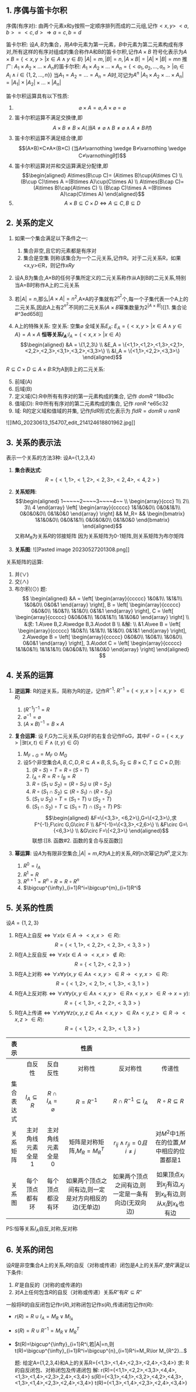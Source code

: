 
## 1. 序偶与笛卡尔积

序偶(有序对):
	由两个元素x和y按照一定顺序排列而成的二元组,记作$<x,y>$
	$<a,b>=<c,d>\Rightarrow a=c,b=d$

笛卡尔积:
	设$A,B$为集合，用$A$中元素为第一元素，$B$中元素为第二元素构成有序对,所有这样的有序对组成的集合称作A和B的笛卡尔积,记作$A \times B$
	符号化表示为$A\times B=\{< x,y>|x\in A\land y\in B\}$
	$|A|=m, |B| = n, |A \times B| = |A| \times |B| = mn$
	推广:
		$A_1\times A_2\times...\times A_n$的笛卡尔积:
		$A_1\times A_2\times...\times A_n=\{<a_1,a_2,...,a_n>|a_i\in A_i\wedge i\in\{1,2,...,n\}\}$
		当$A_1=A_2=...=A_n=A$时,可记为$A^n$
		$|A_1\times A_2\times...\times A_n|=|A_1|\times |A_2|\times...\times |A_n|$

笛卡尔积运算具有以下性质:
1. $$\varnothing\times A=\varnothing, A\times \varnothing=\varnothing$$
2. 笛卡尔积运算不满足交换律,即
$$A×B≠B×A    (当A≠\varnothing \wedge B≠\varnothing \wedge A≠B时)$$
3. 笛卡尔积运算不满足结合律,即
$$(A×B)×C≠A×(B×C)    (当A≠\varnothing \wedge B≠\varnothing \wedge C≠\varnothing时)$$
4. 笛卡尔积运算对并和交运算满足分配律,即
$$\begin{aligned}
A\times(B\cup C)= (A\times B)\cup(A\times C) \\
(B\cup C)\times A =(B\times A)\cup(C\times A) \\
A\times(B\cap C)=(A\times B)\cap(A\times C) \\
(B\cap C)\times A =(B\times A)\cap(C\times A)
\end{aligned}$$
5. $$A\times B\subseteq C\times D \Leftrightarrow A\subseteq C ,B\subseteq D$$

## 2. 关系的定义

1. 如果一个集合满足以下条件之一:
	1. 集合非空,且它的元素都是有序对
	2. 集合是空集
则称该集合为一个二元关系,记作R。对于二元关系R，如果<x,y>∈R，则记作$xRy$
2. 设A,B为集合,A×B的任何子集所定义的二元关系称作从A到B的二元关系,特别当A=B时称作A上的二元关系
3. 若$|A| = n$,那么$|A \times A| = n^2$,A×A的子集就有$2^{n^2}$个,每一个子集代表一个A上的二元关系,因此A上有$2^{n^2}$不同的二元关系($A\times B$幂集数量为$2^{|A\times B|}$)[[1. 集合论#^3ed658]]


4. A上的特殊关系:
	空关系: 空集$\varnothing$
	全域关系$E_A$:  $E_A =\{< x,y>|x \in A \land y \in A\} = A \times A$
	**恒等关系$I_A$**:$I_A = \{<x,x>|x\in A\}$
$$\begin{aligned}
&A = \{1,2,3\} \\
&E_A = \{<1,1>,<1,2>,<1,3>,<2,1>,<2,2>,<2,3>,<3,1>,<3,2>,<3,3>\} \\
&I_A = \{<1,1>,<2,2>,<3,3>\}
\end{aligned}$$


$R\subseteq C\times D\subseteq A\times B$:R为A到B上的二元关系:

5. 前域(A)
6. 后域(B)
7. 定义域(C):R中所有有序对的第一元素构成的集合, 记作 $domR$ ^18bd3c
8. 值域(D): R中所有有序对的第二元素构成的集合, 记作 $ranR$ ^e65c32
9. 域: R的定义域和值域的并集, 记作$fldR$形式化表示为 $fldR = domR \cup ranR$

![[IMG_20230613_154707_edit_214124618801962.jpg]]


## 3. 关系的表示法

表示一个关系的方法3种:
设A={1,2,3,4}

1. **集合表达式**: $$R=\{<1,1>,<1,2>,<2,3>,<2,4>,<4,2>\}$$
2. **关系矩阵**: $$\begin{aligned}
	1~~~~~2~~~~3~~~~4~~ \\
	\begin{array}{ccc}
	1\\ 
	2\\ 
	3\\
	4
	\end{array}
	\left[
	\begin{array}{ccccc}
	1&1&0&0\\ 
	0&0&1&1\\ 
	0&0&0&0\\ 
	0&1&0&0
	\end{array}
	\right]
	&& M_R= 
	&& \begin{bmatrix}
	1&1&0&0\\ 
	0&0&1&1\\ 
	0&0&0&0\\ 
	0&1&0&0
	\end{bmatrix} 
\end{aligned}$$
又称$M_R$为关系$R$的邻接矩阵
因为关系矩阵为0-1矩阵,则关系矩阵为布尔矩阵

3. **关系图**:
					![[Pasted image 20230527201308.png]]

关系矩阵的运算:
1. 并($\vee$)
2. 交($\wedge$)
3. 布尔积($\odot$)
题:
$$
\begin{aligned}
&A = 
\left[
\begin{array}{ccccc}
1&0&1\\ 
1&1&1\\ 
1&0&0\\ 
0&0&1
\end{array}
\right],
B = 
\left[
\begin{array}{ccccc}
0&0&0\\ 
1&0&1\\ 
1&1&0\\ 
0&1&1
\end{array}
\right],
C = 
\left[
\begin{array}{ccccc}
0&0&0&1\\ 
1&0&1&1\\ 
1&1&0&0
\end{array}
\right]
\\
&求: 1.A\vee B,2.A\wedge B,3.A\odot B
\\
&解: \\
&1.A\vee B = 
\left[
\begin{array}{ccccc}
1&0&1\\ 
1&1&1\\ 
1&1&0\\ 
0&1&1
\end{array}
\right],
2.A\wedge B = 
\left[
\begin{array}{ccccc}
0&0&0\\ 
1&0&1\\ 
1&0&0\\ 
0&0&1
\end{array}
\right],
3.A\odot C =
\left[
\begin{array}{ccccc}
1&1&0&1\\ 
1&1&1&1\\ 
0&0&0&1\\ 
1&1&0&0
\end{array}
\right]
\end{aligned}
$$
## 4. 关系的运算

1. **逆运算**: R的逆关系，简称为R的逆，记作$R^{-1}$: $R^{-1}=\{<y,x>|<x,y>\in R\}$
	1. $(R^{-1})^{-1} = R$
	2. $\varnothing^{-1}=\varnothing$
	3. $(A\times B)^{-1}=B\times A$

2. **复合运算**: 设 F,G为二元关系,G对F的右复合记作FoG，其中$F\circ G=\{<x,y>|\exists t\langle x,t\rangle\in F\land\langle t,y\rangle\in G\}$
	1. $M_{F\circ G}=M_F\odot M_G$
	2. 设5个非空集合$A,B,C,D,R\subseteq A\times B,S,S_1,S_2\subseteq B\times C,T\subseteq C\times D$,则:
		1. $(R\circ S)\circ T=R\circ(S\circ T)$
		2. $I_A\circ R=R\circ I_B=R$
		3. $R\circ(S_1\cup S_2)=(R\circ S_1)\cup(R\circ S_2)$
		4. $R\circ(S_1\cap S_2)\subseteq(R\circ S_1)\cap(R\circ S_2)$
		5. $(S_1\cup S_2)\circ T=(S_1\circ T)\cup(S_2\circ T)$
		6.  $(S_1\cap S_2)\circ T\subseteq(S_1\circ T)\cap(S_2\circ T)$
PS:$$\begin{aligned}
&F=\{<3,3>, <6,2>\},G=\{<2,3>\},求F^{-1},F\circ G,G\circ F \\
&F^{-1}=\{<3,3>,<2,6>\} \\
&F\circ G=\{<6,3>\} \\
&G\circ F=\{<2,3>\}
\end{aligned}$$
联想:[[8. 函数#2. 函数的复合与反函数]]

3. **幂运算**: 设$A$为有限非空集合,$|A|=m$,$R$为$A$上的关系,$R$的n次幂记为$R^n$,定义为:
	1. $R^0=I_A$
	2. $R^1=R$
	3. $R^{n+1}=R^n\circ R=R\circ R^n$
	4. $\bigcup^{\infty}_{i=1}R^i=\bigcup^{m}_{i=1}R^i$

## 5. 关系的性质

设$A=\{1, 2, 3\}$
1. R在A上自反$\Leftrightarrow \forall x (x \in A \rightarrow <x,x> \in R)$: $$R = \{<1,1>,<2,2>,<2,3>,<3,3>\}$$
2. R在A上反自反$\Leftrightarrow \forall x (x \in A \rightarrow <x,x> \notin R)$: $$R = \{<1,2>,<2,3>\}$$
3. R在A上对称$\Leftrightarrow \forall x \forall y (x,y \in A \wedge <x,y>\in R\rightarrow <y,x>\in R)$: $$R = \{<1,2>,<2,1>,<1,3>,<3,1>\}$$
4. R在A上反对称$\Leftrightarrow \forall x \forall y (x,y \in A \wedge <x,y>\in R\wedge <y,x>\in R\rightarrow x=y)$:$$R = \{<1,3>,<2,2>,<3,3>\}$$
5. R在A上传递$\Leftrightarrow \forall x \forall y \forall z (x,y,z \in A \wedge <x,y>\in R\wedge <y,z>\in R\rightarrow <x,z>\in R)$:$$R = \{<1,2>,<2,3>,<1,3>\}$$


|表示| | |性质| | |
|:-:|:-:|:-:|:-:|:-:|:-:|
||自反性|反自反性|对称性|反对称性|传递性|
|集合表达式|$I_{A} \subseteq R$|$R \cap I_{A}=\varnothing$|$R=R^{-1}$|$R \cap R^{-1} \subseteq I_{A}$|$R \circ R \subseteq R$|
|关系矩阵|主对角线元素全是1|主对角线元素全是0|矩阵是对称矩阵,$M_R=M^T_R$|$r_{ij}\wedge r_{ji} = 0且i\neq j$|对$M^2$中1所在的位置,$M$中相应的位置都是1|
|关系图|每个顶点都有环|每个顶点都没有环|如果两个顶点之间有边,则一定是对方向相反的边(无单边)|如果两个顶点之间有边,则一定是一条有向边(无双向边)|如果顶点$x_i$到$x_j$有边,$x_j$到$x_k$有边,则从$x_i$到$x_k$也有边|
PS:恒等关系$I_A$自反,对称,反对称

## 6. 关系的闭包


设$R$是非空集合$A$上的关系,$R$的自反（对称或传递）闭包是$A$上的关系$R'$,使$R'$满足以下条件:
1. $R'$是自反的（对称的或传递的)
2. 对$A$上任何包含$R$的自反（对称或传递）关系$R''$有$R' \subseteq R''$

一般将R的自反闭包记作$r(R)$,对称闭包记作$s(R)$,传递闭包记作$t(R)$:
+ $r(R) = R\cup I_A=M_R\lor M_{I_A}$
+ $s(R)=R\cup R^{-1}=M_R\lor M_R^T$
+ $t(R)=\bigcup^{\infty}_{i=1}R^i,若|A|=n,则t(R)=\bigcup^{\infty}_{i=1}R^i=\bigcup^{n}_{i=1}R^i=M_R\lor M_{R^2}...$

	题:
		给定A={1,2,3,4}和A上的关系R={<1,3>,<1,4>,<2,3>,<2,4>,<3,4>}
	求:
		R的自反闭包、对称闭包及传递闭包
	解:
		r(R)={<1,1>,<2,2>,<3,3>,<4,4>, <1,3>,<1,4>,<2,3>,2,4>,<3,4>}
		s(R)={<3,1>,<4,1>,<3,2>,<4,2>,<4,3>, <1,3>,<1,4>,<2,3>,<2,4>,<3,4>}
		t(R)=(<1,3>,<1,4>,<2,3>,<2,4>,<3,4>}
